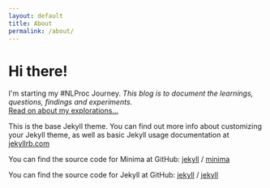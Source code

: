 ```yaml
---
layout: default
title: About
permalink: /about/
---
```


<div class="blurb">
	<h1>Hi there!</h1>
	<p>I'm starting my #NLProc Journey. <em>This blog is to document the learnings, questions, findings and experiments.</em><br/>
	   <a href="/about">Read on about my explorations...</a>
	</p>
</div><!-- /.blurb -->

This is the base Jekyll theme. You can find out more info about customizing your Jekyll theme, as well as basic Jekyll usage documentation at [jekyllrb.com](https://jekyllrb.com/)

You can find the source code for Minima at GitHub:
[jekyll][jekyll-organization] /
[minima](https://github.com/jekyll/minima)

You can find the source code for Jekyll at GitHub:
[jekyll][jekyll-organization] /
[jekyll](https://github.com/jekyll/jekyll)


[jekyll-organization]: https://github.com/jekyll

